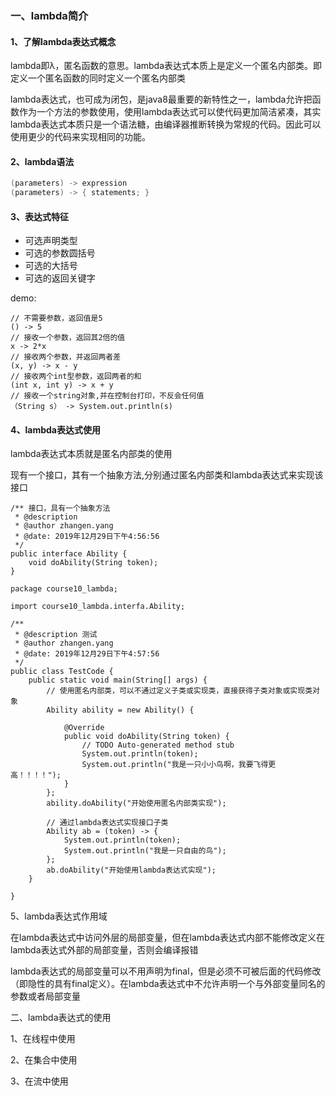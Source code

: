 ### 一、lambda简介

#### 1、了解lambda表达式概念

​		lambda即λ，匿名函数的意思。lambda表达式本质上是定义一个匿名内部类。即定义一个匿名函数的同时定义一个匿名内部类

​		lambda表达式，也可成为闭包，是java8最重要的新特性之一，lambda允许把函数作为一个方法的参数使用，使用lambda表达式可以使代码更加简洁紧凑，其实lambda表达式本质只是一个语法糖，由编译器推断转换为常规的代码。因此可以使用更少的代码来实现相同的功能。

#### 2、lambda语法

```java
(parameters) -> expression
(parameters) -> { statements; }
```



#### 3、表达式特征

- 可选声明类型
- 可选的参数圆括号
- 可选的大括号
- 可选的返回关键字

demo:

```
// 不需要参数，返回值是5
() -> 5
// 接收一个参数，返回其2倍的值
x -> 2*x
// 接收两个参数，并返回两者差
(x, y) -> x - y
// 接收两个int型参数，返回两者的和
(int x, int y) -> x + y
// 接收一个string对象,并在控制台打印，不反会任何值
（String s） -> System.out.println(s)

```

#### 4、lambda表达式使用

lambda表达式本质就是匿名内部类的使用

现有一个接口，其有一个抽象方法,分别通过匿名内部类和lambda表达式来实现该接口

```
/** 接口，具有一个抽象方法
 * @description
 * @author zhangen.yang
 * @date: 2019年12月29日下午4:56:56
 */
public interface Ability {
	void doAbility(String token);
}

package course10_lambda;

import course10_lambda.interfa.Ability;

/**
 * @description 测试
 * @author zhangen.yang
 * @date: 2019年12月29日下午4:57:56
 */
public class TestCode {
	public static void main(String[] args) {
		// 使用匿名内部类，可以不通过定义子类或实现类，直接获得子类对象或实现类对象
		Ability ability = new Ability() {

			@Override
			public void doAbility(String token) {
				// TODO Auto-generated method stub
				System.out.println(token);
				System.out.println("我是一只小小鸟啊，我要飞得更高！！！！");
			}
		};
		ability.doAbility("开始使用匿名内部类实现");
		
		// 通过lambda表达式实现接口子类
		Ability ab = (token) -> {
			System.out.println(token);
			System.out.println("我是一只自由的鸟");
		};
		ab.doAbility("开始使用lambda表达式实现");
	}

}

```



5、lambda表达式作用域

​	在lambda表达式中访问外层的局部变量，但在lambda表达式内部不能修改定义在lambda表达式外部的局部变量，否则会编译报错

​	lambda表达式的局部变量可以不用声明为final，但是必须不可被后面的代码修改（即隐性的具有final定义）。在lambda表达式中不允许声明一个与外部变量同名的参数或者局部变量



二、lambda表达式的使用

1、在线程中使用



2、在集合中使用



3、在流中使用